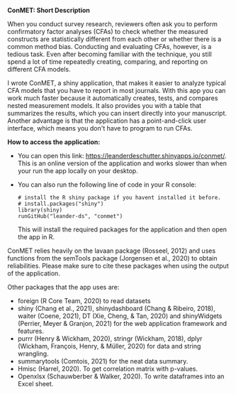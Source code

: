 
**ConMET: Short Description**

When you conduct survey research, reviewers often ask you to perform confirmatory factor analyses (CFAs) to check whether the measured constructs are statistically different from each other or whether there is a common method bias. Conducting and evaluating CFAs, however, is a tedious task. Even after becoming familiar with the technique, you still spend a lot of time repeatedly creating, comparing, and reporting on different CFA models.

I wrote ConMET, a shiny application, that makes it easier to analyze typical CFA models that you have to report in most journals. With this app you can work much faster because it automatically creates, tests, and compares nested measurement models. It also provides you with a table that summarizes the results, which you can insert directly into your manuscript. Another advantage is that the application has a point-and-click user interface, which means you don't have to program to run CFAs.

**How to access the application:** 
 - You can open this link:  https://leanderdeschutter.shinyapps.io/conmet/. This is an online version of the application and works slower than when your run the app locally on your desktop. 
 - You can also run the following line of code in your R console:
	```{r}
	# install the R shiny package if you havent installed it before. 
	# install.packages("shiny")
	library(shiny)
	runGitHub("leander-ds", "conmet")
   	 ```

	This will install the required packages for the application and then open the app in R. 


ConMET relies heavily on the lavaan package (Rosseel, 2012) and uses functions from the semTools package (Jorgensen et al., 2020) to obtain reliabilities. Please make sure to cite these packages when using the output of the application.

Other packages that the app uses are:

 - foreign (R Core Team, 2020) to read datasets
 - shiny (Chang et al., 2021), shinydashboard (Chang & Ribeiro, 2018),
   waiter (Coene, 2021), DT (Xie, Cheng, & Tan, 2020) and shinyWidgets
   (Perrier, Meyer & Granjon, 2021) for the web application framework
   and features.
 - purrr (Henry & Wickham, 2020), stringr (Wickham, 2018), dplyr
   (Wickham, François, Henry, & Müller, 2020) for data and string
   wrangling.
 - summarytools (Comtois, 2021) for the neat data summary.
 - Hmisc (Harrel, 2020). To get correlation matrix with p-values.
 - Openxlsx (Schauwberber & Walker, 2020). To write dataframes into an
   Excel sheet.
